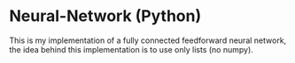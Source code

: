 # Neural-Network (Python)
This is my implementation of a fully connected feedforward neural network, the idea behind this implementation is to use only lists (no numpy).

